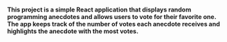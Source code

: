 #### This project is a simple React application that displays random programming anecdotes and allows users to vote for their favorite one. The app keeps track of the number of votes each anecdote receives and highlights the anecdote with the most votes.
